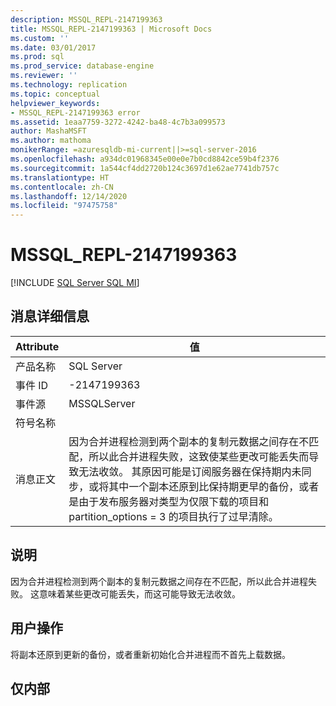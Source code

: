 ```yaml
---
description: MSSQL_REPL-2147199363
title: MSSQL_REPL-2147199363 | Microsoft Docs
ms.custom: ''
ms.date: 03/01/2017
ms.prod: sql
ms.prod_service: database-engine
ms.reviewer: ''
ms.technology: replication
ms.topic: conceptual
helpviewer_keywords:
- MSSQL_REPL-2147199363 error
ms.assetid: 1eaa7759-3272-4242-ba48-4c7b3a099573
author: MashaMSFT
ms.author: mathoma
monikerRange: =azuresqldb-mi-current||>=sql-server-2016
ms.openlocfilehash: a934dc01968345e00e0e7b0cd8842ce59b4f2376
ms.sourcegitcommit: 1a544cf4dd2720b124c3697d1e62ae7741db757c
ms.translationtype: HT
ms.contentlocale: zh-CN
ms.lasthandoff: 12/14/2020
ms.locfileid: "97475758"
---
```

# <a name="mssql_repl-2147199363"></a>MSSQL_REPL-2147199363
[!INCLUDE [SQL Server SQL MI](../../includes/applies-to-version/sql-asdbmi.md)]
    
## <a name="message-details"></a>消息详细信息  
  
|Attribute|值|  
|-|-|  
|产品名称|SQL Server|  
|事件 ID|-2147199363|  
|事件源|MSSQLServer|  
|符号名称||  
|消息正文|因为合并进程检测到两个副本的复制元数据之间存在不匹配，所以此合并进程失败，这致使某些更改可能丢失而导致无法收敛。 其原因可能是订阅服务器在保持期内未同步，或将其中一个副本还原到比保持期更早的备份，或者是由于发布服务器对类型为仅限下载的项目和 partition_options = 3 的项目执行了过早清除。|  
  
## <a name="explanation"></a>说明  
 因为合并进程检测到两个副本的复制元数据之间存在不匹配，所以此合并进程失败。 这意味着某些更改可能丢失，而这可能导致无法收敛。  
  
## <a name="user-action"></a>用户操作  
 将副本还原到更新的备份，或者重新初始化合并进程而不首先上载数据。  
  
## <a name="internal-only"></a>仅内部  
  
